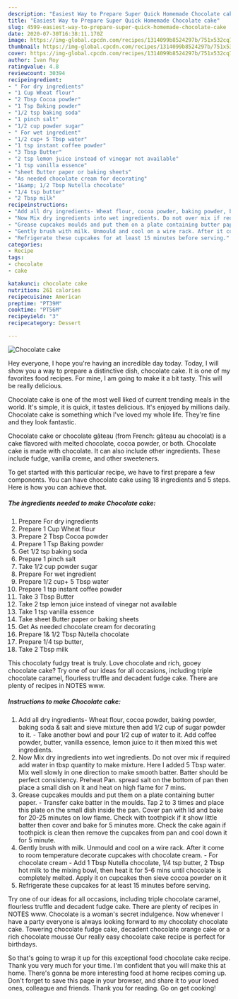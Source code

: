```yaml
---
description: "Easiest Way to Prepare Super Quick Homemade Chocolate cake"
title: "Easiest Way to Prepare Super Quick Homemade Chocolate cake"
slug: 4599-easiest-way-to-prepare-super-quick-homemade-chocolate-cake
date: 2020-07-30T16:38:11.170Z
image: https://img-global.cpcdn.com/recipes/1314099b8524297b/751x532cq70/chocolate-cake-recipe-main-photo.jpg
thumbnail: https://img-global.cpcdn.com/recipes/1314099b8524297b/751x532cq70/chocolate-cake-recipe-main-photo.jpg
cover: https://img-global.cpcdn.com/recipes/1314099b8524297b/751x532cq70/chocolate-cake-recipe-main-photo.jpg
author: Ivan Roy
ratingvalue: 4.8
reviewcount: 30394
recipeingredient:
- " For dry ingredients"
- "1 Cup Wheat flour"
- "2 Tbsp Cocoa powder"
- "1 Tsp Baking powder"
- "1/2 tsp baking soda"
- "1 pinch salt"
- "1/2 cup powder sugar"
- " For wet ingredient"
- "1/2 cup+ 5 Tbsp water"
- "1 tsp instant coffee powder"
- "3 Tbsp Butter"
- "2 tsp lemon juice instead of vinegar not available"
- "1 tsp vanilla essence"
- "sheet Butter paper or baking sheets"
- "As needed chocolate cream for decorating"
- "1&amp; 1/2 Tbsp Nutella chocolate"
- "1/4 tsp butter"
- "2 Tbsp milk"
recipeinstructions:
- "Add all dry ingredients- Wheat flour, cocoa powder, baking powder, baking soda &amp; salt and sieve mixture then add 1/2 cup of sugar powder to it. Take another bowl and pour 1/2 cup of water to it. Add coffee powder, butter, vanilla essence, lemon juice to it then mixed this wet ingredients."
- "Now Mix dry ingredients into wet ingredients. Do not over mix if required add water in tbsp quantity to make mixture. Here I added 5 Tbsp water. Mix well slowly in one direction to make smooth batter. Batter should be perfect consistency. Preheat Pan. spread salt on the bottom of pan then place a small dish on it and heat on high flame for 7 mins."
- "Grease cupcakes moulds and put them on a plate containing butter paper. Transfer cake batter in the moulds. Tap 2 to 3 times and place this plate on the small dish inside the pan. Cover pan with lid and bake for 20-25 minutes on low flame. Check with toothpick if it show little batter then cover and bake for 5 minutes more. Check the cake again if toothpick is clean then remove the cupcakes from pan and cool down it for 5 minute."
- "Gently brush with milk. Unmould and cool on a wire rack. After it come to room temperature decorate cupcakes with chocolate cream.   For chocolate cream  Add 1 Tbsp Nutella chocolate, 1/4 tsp butter, 2 Tbsp hot milk to the mixing bowl, then heat it for 5-6 mins until chocolate is completely melted. Apply it on cupcakes then sieve cocoa powder on it"
- "Refrigerate these cupcakes for at least 15 minutes before serving."
categories:
- Recipe
tags:
- chocolate
- cake

katakunci: chocolate cake 
nutrition: 261 calories
recipecuisine: American
preptime: "PT39M"
cooktime: "PT56M"
recipeyield: "3"
recipecategory: Dessert

---
```



![Chocolate cake](https://img-global.cpcdn.com/recipes/1314099b8524297b/751x532cq70/chocolate-cake-recipe-main-photo.jpg)

Hey everyone, I hope you're having an incredible day today. Today, I will show you a way to prepare a distinctive dish, chocolate cake. It is one of my favorites food recipes. For mine, I am going to make it a bit tasty. This will be really delicious.

Chocolate cake is one of the most well liked of current trending meals in the world. It's simple, it is quick, it tastes delicious. It's enjoyed by millions daily. Chocolate cake is something which I've loved my whole life. They're fine and they look fantastic.

Chocolate cake or chocolate gâteau (from French: gâteau au chocolat) is a cake flavored with melted chocolate, cocoa powder, or both. Chocolate cake is made with chocolate. It can also include other ingredients. These include fudge, vanilla creme, and other sweeteners.


To get started with this particular recipe, we have to first prepare a few components. You can have chocolate cake using 18 ingredients and 5 steps. Here is how you can achieve that.

<!--inarticleads1-->

##### The ingredients needed to make Chocolate cake:

1. Prepare  For dry ingredients
1. Prepare 1 Cup Wheat flour
1. Prepare 2 Tbsp Cocoa powder
1. Prepare 1 Tsp Baking powder
1. Get 1/2 tsp baking soda
1. Prepare 1 pinch salt
1. Take 1/2 cup powder sugar
1. Prepare  For wet ingredient
1. Prepare 1/2 cup+ 5 Tbsp water
1. Prepare 1 tsp instant coffee powder
1. Take 3 Tbsp Butter
1. Take 2 tsp lemon juice instead of vinegar not available
1. Take 1 tsp vanilla essence
1. Take sheet Butter paper or baking sheets
1. Get As needed chocolate cream for decorating
1. Prepare 1&amp; 1/2 Tbsp Nutella chocolate
1. Prepare 1/4 tsp butter,
1. Take 2 Tbsp milk


This chocolaty fudgy treat is truly. Love chocolate and rich, gooey chocolate cake? Try one of our ideas for all occasions, including triple chocolate caramel, flourless truffle and decadent fudge cake. There are plenty of recipes in NOTES www. 

<!--inarticleads2-->

##### Instructions to make Chocolate cake:

1. Add all dry ingredients- Wheat flour, cocoa powder, baking powder, baking soda &amp; salt and sieve mixture then add 1/2 cup of sugar powder to it. - Take another bowl and pour 1/2 cup of water to it. Add coffee powder, butter, vanilla essence, lemon juice to it then mixed this wet ingredients.
1. Now Mix dry ingredients into wet ingredients. Do not over mix if required add water in tbsp quantity to make mixture. Here I added 5 Tbsp water. Mix well slowly in one direction to make smooth batter. Batter should be perfect consistency. Preheat Pan. spread salt on the bottom of pan then place a small dish on it and heat on high flame for 7 mins.
1. Grease cupcakes moulds and put them on a plate containing butter paper. - Transfer cake batter in the moulds. Tap 2 to 3 times and place this plate on the small dish inside the pan. Cover pan with lid and bake for 20-25 minutes on low flame. Check with toothpick if it show little batter then cover and bake for 5 minutes more. Check the cake again if toothpick is clean then remove the cupcakes from pan and cool down it for 5 minute.
1. Gently brush with milk. Unmould and cool on a wire rack. After it come to room temperature decorate cupcakes with chocolate cream.  -  For chocolate cream  - Add 1 Tbsp Nutella chocolate, 1/4 tsp butter, 2 Tbsp hot milk to the mixing bowl, then heat it for 5-6 mins until chocolate is completely melted. Apply it on cupcakes then sieve cocoa powder on it
1. Refrigerate these cupcakes for at least 15 minutes before serving.


Try one of our ideas for all occasions, including triple chocolate caramel, flourless truffle and decadent fudge cake. There are plenty of recipes in NOTES www. Chocolate is a woman&#39;s secret indulgence. Now whenever I have a party everyone is always looking forward to my chocolaty chocolate cake. Towering chocolate fudge cake, decadent chocolate orange cake or a rich chocolate mousse Our really easy chocolate cake recipe is perfect for birthdays. 

So that's going to wrap it up for this exceptional food chocolate cake recipe. Thank you very much for your time. I'm confident that you will make this at home. There's gonna be more interesting food at home recipes coming up. Don't forget to save this page in your browser, and share it to your loved ones, colleague and friends. Thank you for reading. Go on get cooking!
